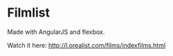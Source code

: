 # Filmlist

Made with AngularJS and flexbox.

Watch it here:
http://l.orealist.com/films/indexfilms.html
